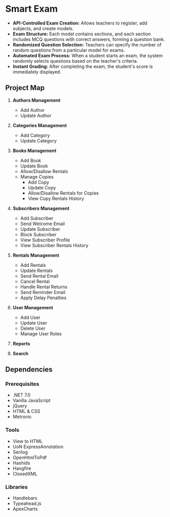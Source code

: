 
# Smart Exam
<ul>
<li><b>API-Controlled Exam Creation:</b> Allows teachers to register, add subjects, and create models.</li>
<li><b>Exam Structure:</b> Each model contains sections, and each section includes MCQ questions with correct answers, forming a question bank.</li>
<li><b>Randomized Question Selection:</b> Teachers can specify the number of random questions from a particular model for exams.</li>
<li><b>Automated Exam Process:</b> When a student starts an exam, the system randomly selects questions based on the teacher's criteria.</li>
<li><b>Instant Grading:</b> After completing the exam, the student's score is immediately displayed.</li>
</ul>


## Project Map

1. **Authors Management**
   - Add Author
   - Update Author

2. **Categories Management**
   - Add Category
   - Update Category

3. **Books Management**
   - Add Book
   - Update Book
   - Allow/Disallow Rentals
   - Manage Copies
     - Add Copy
     - Update Copy
     - Allow/Disallow Rentals for Copies
     - View Copy Rentals History

4. **Subscribers Management**
   - Add Subscriber
   - Send Welcome Email
   - Update Subscriber
   - Block Subscriber
   - View Subscriber Profile
   - View Subscriber Rentals History

5. **Rentals Management**
   - Add Rentals
   - Update Rentals
   - Send Rental Email
   - Cancel Rental
   - Handle Rental Returns
   - Send Reminder Email
   - Apply Delay Penalties

6. **User Management**
   - Add User
   - Update User
   - Delete User
   - Manage User Roles

7. **Reports**
   
8. **Search**

## Dependencies

### Prerequisites
- .NET 7.0
- Vanilla JavaScript
- jQuery
- HTML & CSS
- Metronic

### Tools
- View to HTML
- UoN ExpressAnnotation
- Serilog
- OpenHtmlToPdf
- Hashids
- Hangfire
- ClosedXML

### Libraries
- Handlebars
- Typeahead.js
- ApexCharts

